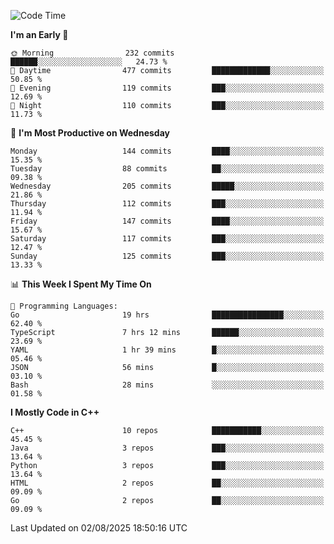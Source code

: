 <!--START_SECTION:waka-->
![Code Time](http://img.shields.io/badge/Code%20Time-506%20hrs%2038%20mins-blue)

**I'm an Early 🐤** 

```text
🌞 Morning                232 commits         ██████░░░░░░░░░░░░░░░░░░░   24.73 % 
🌆 Daytime                477 commits         █████████████░░░░░░░░░░░░   50.85 % 
🌃 Evening                119 commits         ███░░░░░░░░░░░░░░░░░░░░░░   12.69 % 
🌙 Night                  110 commits         ███░░░░░░░░░░░░░░░░░░░░░░   11.73 % 
```
📅 **I'm Most Productive on Wednesday** 

```text
Monday                   144 commits         ████░░░░░░░░░░░░░░░░░░░░░   15.35 % 
Tuesday                  88 commits          ██░░░░░░░░░░░░░░░░░░░░░░░   09.38 % 
Wednesday                205 commits         █████░░░░░░░░░░░░░░░░░░░░   21.86 % 
Thursday                 112 commits         ███░░░░░░░░░░░░░░░░░░░░░░   11.94 % 
Friday                   147 commits         ████░░░░░░░░░░░░░░░░░░░░░   15.67 % 
Saturday                 117 commits         ███░░░░░░░░░░░░░░░░░░░░░░   12.47 % 
Sunday                   125 commits         ███░░░░░░░░░░░░░░░░░░░░░░   13.33 % 
```


📊 **This Week I Spent My Time On** 

```text
💬 Programming Languages: 
Go                       19 hrs              ████████████████░░░░░░░░░   62.40 % 
TypeScript               7 hrs 12 mins       ██████░░░░░░░░░░░░░░░░░░░   23.69 % 
YAML                     1 hr 39 mins        █░░░░░░░░░░░░░░░░░░░░░░░░   05.46 % 
JSON                     56 mins             █░░░░░░░░░░░░░░░░░░░░░░░░   03.10 % 
Bash                     28 mins             ░░░░░░░░░░░░░░░░░░░░░░░░░   01.58 % 
```

**I Mostly Code in C++** 

```text
C++                      10 repos            ███████████░░░░░░░░░░░░░░   45.45 % 
Java                     3 repos             ███░░░░░░░░░░░░░░░░░░░░░░   13.64 % 
Python                   3 repos             ███░░░░░░░░░░░░░░░░░░░░░░   13.64 % 
HTML                     2 repos             ██░░░░░░░░░░░░░░░░░░░░░░░   09.09 % 
Go                       2 repos             ██░░░░░░░░░░░░░░░░░░░░░░░   09.09 % 
```




 Last Updated on 02/08/2025 18:50:16 UTC
<!--END_SECTION:waka-->
